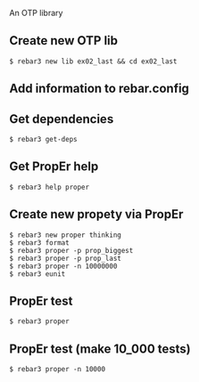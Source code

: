 An OTP library

Create new OTP lib
-----
    $ rebar3 new lib ex02_last && cd ex02_last

Add information to rebar.config
-----

Get dependencies
-----
    $ rebar3 get-deps


Get PropEr help
-----
    $ rebar3 help proper


Create new propety via PropEr
-----
    $ rebar3 new proper thinking
    $ rebar3 format	
	$ rebar3 proper -p prop_biggest
	$ rebar3 proper -p prop_last
	$ rebar3 proper -n 10000000
	$ rebar3 eunit

PropEr test
-----
    $ rebar3 proper


PropEr test (make 10_000 tests)
-----	
	$ rebar3 proper -n 10000